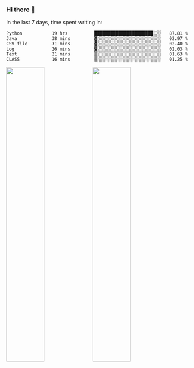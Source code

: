 ### Hi there 👋

In the last 7 days, time spent writing in:

<!--START_SECTION:waka-->

```text
Python           19 hrs          ██████████████████████░░░   87.81 %
Java             38 mins         ▓░░░░░░░░░░░░░░░░░░░░░░░░   02.97 %
CSV file         31 mins         ▓░░░░░░░░░░░░░░░░░░░░░░░░   02.40 %
Log              26 mins         ▓░░░░░░░░░░░░░░░░░░░░░░░░   02.03 %
Text             21 mins         ▒░░░░░░░░░░░░░░░░░░░░░░░░   01.63 %
CLASS            16 mins         ▒░░░░░░░░░░░░░░░░░░░░░░░░   01.25 %
```

<!--END_SECTION:waka-->

<img src="https://wakatime.com/share/@jimtje/5d0c92de-08f8-4a72-8f2f-6a9693d1e318.svg" width=45% height=45%> <img src="https://wakatime.com/share/@jimtje/501498ae-bda5-4da7-a89d-b40bcdd5556d.svg" width=45% height=45%>
